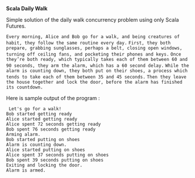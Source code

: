 **Scala Daily Walk**

Simple solution of the daily walk concurrency problem using only Scala Futures.

 `Every morning, Alice and Bob go for a walk, and being creatures of habit, they follow the same routine every day.`
 `First, they both prepare, grabbing sunglasses, perhaps a belt, closing open windows, turning off ceiling fans, and pocketing their phones and keys.`
 `Once they’re both ready, which typically takes each of them between 60 and 90 seconds, they arm the alarm, which has a 60 second delay.`
 `While the alarm is counting down, they both put on their shoes, a process which tends to take each of them between 35 and 45 seconds.`
 `Then they leave the house together and lock the door, before the alarm has finished its countdown.`
 
 
 Here is sample output of the program : 
 
` Let's go for a walk!`   
 `Bob started getting ready`  
 `Alice started getting ready`   
 `Alice spent 72 seconds getting ready`  
 `Bob spent 76 seconds getting ready`  
 `Arming alarm.`  
 `Bob started putting on shoes`  
 `Alarm is counting down.`  
 `Alice started putting on shoes`  
 `Alice spent 37 seconds putting on shoes`  
 `Bob spent 39 seconds putting on shoes`  
 `Exiting and locking the door.`  
 `Alarm is armed.`
 

